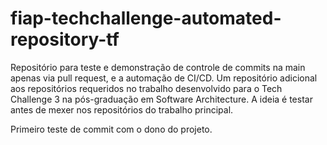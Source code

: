# fiap-techchallenge-automated-repository-tf

Repositório para teste e demonstração de controle de commits na main apenas via pull request, e a automação de CI/CD. Um repositório adicional aos repositórios requeridos no trabalho desenvolvido para o Tech Challenge 3 na pós-graduação em Software Architecture. A ideia é testar antes de mexer nos repositórios do trabalho principal.

Primeiro teste de commit com o dono do projeto.

